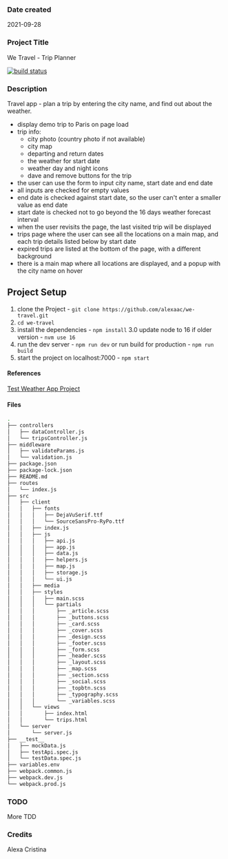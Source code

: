 ### Date created

2021-09-28

### Project Title

We Travel - Trip Planner

[![build status](https://app.travis-ci.com/alexaac/we-travel.svg)](https://app.travis-ci.com/alexaac/we-travel)

### Description

Travel app - plan a trip by entering the city name, and find out about the weather.

- display demo trip to Paris on page load
- trip info:
  - city photo (country photo if not available)
  - city map
  - departing and return dates
  - the weather for start date
  - weather day and night icons
  - dave and remove buttons for the trip
- the user can use the form to input city name, start date and end date
- all inputs are checked for empty values
- end date is checked against start date, so the user can't enter a smaller value as end date
- start date is checked not to go beyond the 16 days weather forecast interval
- when the user revisits the page, the last visited trip will be displayed
- trips page where the user can see all the locations on a main map, and each trip details listed below by start date
- expired trips are listed at the bottom of the page, with a different background
- there is a main map where all locations are displayed, and a popup with the city name on hover

## Project Setup

1. clone the Project - `git clone https://github.com/alexaac/we-travel.git`
2. `cd we-travel`
3. install the dependencies - `npm install`
   3.0 update node to 16 if older version - `nvm use 16`
4. run the dev server - `npm run dev` or run build for production - `npm run build`
5. start the project on localhost:7000 - `npm start`

#### References

[Test Weather App Project](https://github.com/alexaac/test-weather.git)

#### Files

```bash
.
├── controllers
│   ├── dataController.js
│   └── tripsController.js
├── middleware
│   ├── validateParams.js
│   └── validation.js
├── package.json
├── package-lock.json
├── README.md
├── routes
│   └── index.js
├── src
│   ├── client
│   │   ├── fonts
│   │   │   ├── DejaVuSerif.ttf
│   │   │   └── SourceSansPro-RyPo.ttf
│   │   ├── index.js
│   │   ├── js
│   │   │   ├── api.js
│   │   │   ├── app.js
│   │   │   ├── data.js
│   │   │   ├── helpers.js
│   │   │   ├── map.js
│   │   │   ├── storage.js
│   │   │   └── ui.js
│   │   ├── media
│   │   ├── styles
│   │   │   ├── main.scss
│   │   │   └── partials
│   │   │       ├── _article.scss
│   │   │       ├── _buttons.scss
│   │   │       ├── _card.scss
│   │   │       ├── _cover.scss
│   │   │       ├── _design.scss
│   │   │       ├── _footer.scss
│   │   │       ├── _form.scss
│   │   │       ├── _header.scss
│   │   │       ├── _layout.scss
│   │   │       ├── _map.scss
│   │   │       ├── _section.scss
│   │   │       ├── _social.scss
│   │   │       ├── _topbtn.scss
│   │   │       ├── _typography.scss
│   │   │       └── _variables.scss
│   │   └── views
│   │       ├── index.html
│   │       └── trips.html
│   └── server
│       └── server.js
├── __test__
│   ├── mockData.js
│   ├── testApi.spec.js
│   └── testData.spec.js
├── variables.env
├── webpack.common.js
├── webpack.dev.js
└── webpack.prod.js
```

### TODO

More TDD

### Credits

Alexa Cristina
